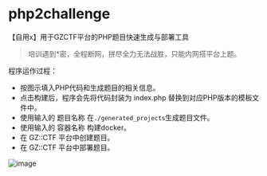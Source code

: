 # php2challenge
【自用x】用于GZCTF平台的PHP题目快速生成与部署工具

> 培训遇到*密，全程断网，拼尽全力无法战胜，只能内网搭平台上题。

程序运作过程：
- 按图示填入PHP代码和生成题目的相关信息。
- 点击构建后，程序会先将代码封装为 index.php 替换到对应PHP版本的模板文件中。
- 使用输入的 题目名称 在`./generated_projects`生成题目文件。
- 使用输入的 容器名称 构建docker。
- 在 GZ::CTF 平台中创建题目。
- 在 GZ::CTF 平台中部署题目。

![image](https://github.com/user-attachments/assets/0f2d5321-0092-49f2-bbc9-6668bb11711a)
